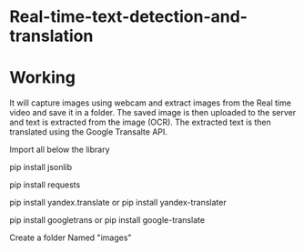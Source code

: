 # Real-time-text-detection-and-translation

# Working
It will capture images using webcam and extract images from the Real time video and save it in a folder.
The saved image is then uploaded to the server and text is extracted from the image (OCR).
The extracted text is then translated using the Google Transalte API. 

Import all below the library

pip install jsonlib

pip install requests

pip install yandex.translate or pip install yandex-translater

pip install googletrans or pip install google-translate

Create a folder Named "images"
